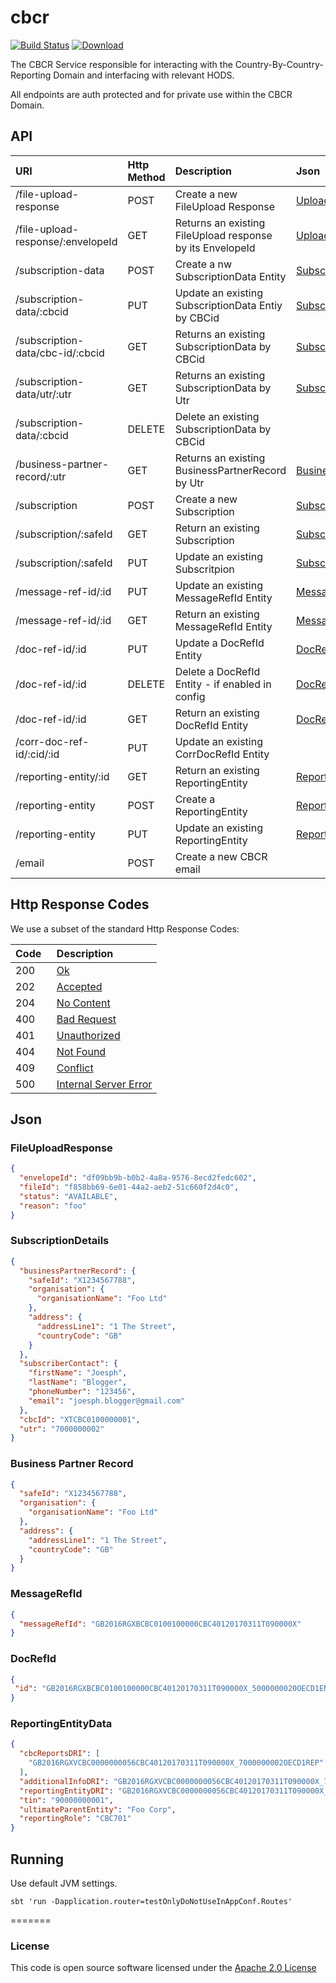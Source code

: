 # cbcr


[![Build Status](https://travis-ci.org/hmrc/cbcr.svg)](https://travis-ci.org/hmrc/cbcr) [ ![Download](https://api.bintray.com/packages/hmrc/releases/cbcr/images/download.svg) ](https://bintray.com/hmrc/releases/cbcr/_latestVersion)

The CBCR Service responsible for interacting with the Country-By-Country-Reporting Domain and interfacing with relevant HODS.

All endpoints are auth protected and for private use within the CBCR Domain.

## API
| URI                              | Http Method |Description                                               |Json          |Statuses   |
|:---------------------------------|:------------|:---------------------------------------------------------|:-------------|----------|
|/file-upload-response             |POST         |Create a new FileUpload Response                          |[UploadFileResponse](#user-content-fileuploadresponse)|200,400,500|
|/file-upload-response/:envelopeId |GET          |Returns an existing FileUpload response by its EnvelopeId |[UploadFileResponse](#user-content-fileuploadresponse)|200,204,401|
|/subscription-data                |POST         |Create a nw SubscriptionData Entity                       |[SubscriptionDetails](#user-content-subscriptiondetails)|200,400,401,500|
|/subscription-data/:cbcid         |PUT          |Update an existing SubscriptionData Entiy by CBCid        |[SubscriptionDetails](#user-content-subscriptiondetails)|200,400,401,500|
|/subscription-data/cbc-id/:cbcid  |GET          |Returns an existing SubscriptionData by CBCid             |[SubscriptionDetails](#user-content-subscriptiondetails)|200,401,404|
|/subscription-data/utr/:utr       |GET          |Returns an existing SubscriptionData by Utr               |[SubscriptionDetails](#user-content-subscriptiondetails)|200,401,404|
|/subscription-data/:cbcid         |DELETE       |Delete an existing SubscriptionData by CBCid              |              |200,404,500,501|
|/business-partner-record/:utr     |GET          |Returns an existing BusinessPartnerRecord by Utr          |[BusinessPartnerRecord](#user-content-businesspartnerrecord)|200,401,404,500|
|/subscription                     |POST         |Create a new Subscription                                 |[SubscriptionDetails](#user-content-subscriptiondetails)|200,401,400,500|
|/subscription/:safeId             |GET          |Return an existing Subscription                           |[SubscriptionDetails](#user-content-subscriptiondetails)|200,401,404,500|
|/subscription/:safeId             |PUT          |Update an existing Subscritpion                           |[SubscriptionDetails](#user-content-subscriptiondetails)|200,401,400,500|
|/message-ref-id/:id               |PUT          |Update an existing MessageRefId Entity                    |[MessageRefId](#user-content-messagerefid)|200,401,500|
|/message-ref-id/:id               |GET          |Return an existing MessageRefId Entity                    |[MessageRefId](#user-content-messagerefid)|200,401,404
|/doc-ref-id/:id                   |PUT         |Update a DocRefId Entity                                  |[DocRefID](#user-content-docrefid)|200,401,409,500|
|/doc-ref-id/:id                   |DELETE      |Delete a DocRefId Entity - if enabled in config              |[DocRefID](#user-content-docrefid)|200,400,500,501|
|/doc-ref-id/:id                   |GET          |Return an existing DocRefId Entity                        |[DocRefID](#user-content-docrefid)|200,401,404,409|
|/corr-doc-ref-id/:cid/:id         |PUT          |Update an existing CorrDocRefId Entity                    ||200,400,401,404,500|
|/reporting-entity/:id             |GET          |Return an existing ReportingEntity                        |[ReportingEntityData](#user-content-reportingentitydata)|200,401,404,500|
|/reporting-entity                 |POST         |Create a ReportingEntity                                  |[ReportingEntityData](#user-content-reportingentitydata)|200,401,400,500|
|/reporting-entity                 |PUT          |Update an existing ReportingEntity                        |[ReportingEntityData](#user-content-reportingentitydata)|200,401,400|
|/email                            |POST         |Create a new CBCR email                                   | |202,400,401|                                     
## Http Response Codes
We use a subset of the standard Http Response Codes:

|Code    |Description |
|:-------|:-----------|
|200     |[Ok](https://httpstatuses.com/200)|
|202     |[Accepted](https://httpstatuses.com/202)|
|204     |[No Content](https://httpstatuses.com/204)|
|400     |[Bad Request](https://httpstatuses.com/400)|
|401     |[Unauthorized](https://httpstatuses.com/401)|
|404     |[Not Found](https://httpstatuses.com/404)|
|409     |[Conflict](https://httpstatuses.com/409)|
|500     |[Internal Server Error](https://httpstatuses.com/500)|

## Json

### FileUploadResponse
```json
{
  "envelopeId": "df09bb9b-b0b2-4a8a-9576-8ecd2fedc602",
  "fileId": "f858bb69-6e01-44a2-aeb2-51c660f2d4c0",
  "status": "AVAILABLE",
  "reason": "foo"
}
```
### SubscriptionDetails

```json
{
  "businessPartnerRecord": {
    "safeId": "X1234567788",
    "organisation": {
      "organisationName": "Foo Ltd"
    },
    "address": {
      "addressLine1": "1 The Street",
      "countryCode": "GB"
    }
  },
  "subscriberContact": {
    "firstName": "Joesph",
    "lastName": "Blogger",
    "phoneNumber": "123456",
    "email": "joesph.blogger@gmail.com"
  },
  "cbcId": "XTCBC0100000001",
  "utr": "7000000002"
}
```

### Business Partner Record
```json
{
  "safeId": "X1234567788",
  "organisation": {
    "organisationName": "Foo Ltd"
  },
  "address": {
    "addressLine1": "1 The Street",
    "countryCode": "GB"
  }
}
```

### MessageRefId

```json
{
  "messageRefId": "GB2016RGXBCBC0100100000CBC40120170311T090000X"
}
```

### DocRefId
```json
{
 "id": "GB2016RGXBCBC0100100000CBC40120170311T090000X_5000000020OECD1ENT"
}
```

### ReportingEntityData
```json
{
  "cbcReportsDRI": [
    "GB2016RGXVCBC0000000056CBC40120170311T090000X_7000000002OECD1REP"
  ],
  "additionalInfoDRI": "GB2016RGXVCBC0000000056CBC40120170311T090000X_7000000002OECD1REP",
  "reportingEntityDRI": "GB2016RGXVCBC0000000056CBC40120170311T090000X_7000000002OECD1REP",
  "tin": "90000000001",
  "ultimateParentEntity": "Foo Corp",
  "reportingRole": "CBC701"
}
```

## Running

Use default JVM settings.

```sbtshell
sbt 'run -Dapplication.router=testOnlyDoNotUseInAppConf.Routes'
```

=======


### License

This code is open source software licensed under the [Apache 2.0 License]("http://www.apache.org/licenses/LICENSE-2.0.html")

